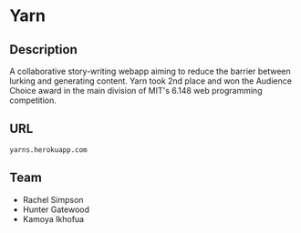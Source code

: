 Yarn
========

## Description
A collaborative story-writing webapp aiming to reduce the barrier between lurking and generating content. Yarn took 2nd place and won the Audience Choice award in the main division of MIT's 6.148 web programming competition.

## URL
`yarns.herokuapp.com`

## Team
- Rachel Simpson
- Hunter Gatewood
- Kamoya Ikhofua
